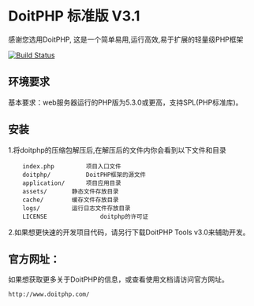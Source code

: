 DoitPHP 标准版 V3.1
=============================
感谢您选用DoitPHP, 这是一个简单易用,运行高效,易于扩展的轻量级PHP框架

[![Build Status](http://www.doitphp.com/assets/images/doitphp_friendlink_logo.jpg)](http://www.doitphp.com)

环境要求
------------
基本要求：web服务器运行的PHP版为5.3.0或更高，支持SPL(PHP标准库)。


安装
------------
1.将doitphp的压缩包解压后,在解压后的文件内你会看到以下文件和目录

		index.php		  项目入口文件
		doitphp/		  DoitPHP框架的源文件
		application/	  项目应用目录
		assets/		  静态文件存放目录
		cache/		  缓存文件存放目录
		logs/		  运行日志文件存放目录
		LICENSE               doitphp的许可证


2.如果想更快速的开发项目代码，请另行下载DoitPHP Tools v3.0来辅助开发。

官方网址：
------------
如果想获取更多关于DoitPHP的信息，或查看使用文档请访问官方网址。
	
	http://www.doitphp.com/